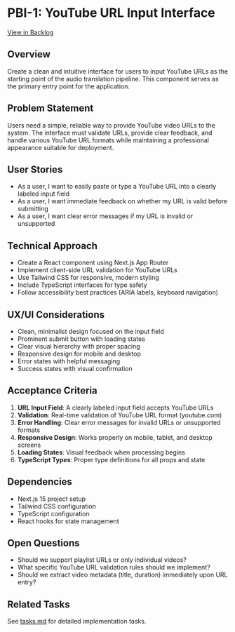 # PBI-1: YouTube URL Input Interface

[View in Backlog](../backlog.md#user-content-1)

## Overview

Create a clean and intuitive interface for users to input YouTube URLs as the starting point of the audio translation pipeline. This component serves as the primary entry point for the application.

## Problem Statement

Users need a simple, reliable way to provide YouTube video URLs to the system. The interface must validate URLs, provide clear feedback, and handle various YouTube URL formats while maintaining a professional appearance suitable for deployment.

## User Stories

- As a user, I want to easily paste or type a YouTube URL into a clearly labeled input field
- As a user, I want immediate feedback on whether my URL is valid before submitting
- As a user, I want clear error messages if my URL is invalid or unsupported

## Technical Approach

- Create a React component using Next.js App Router
- Implement client-side URL validation for YouTube URLs
- Use Tailwind CSS for responsive, modern styling
- Include TypeScript interfaces for type safety
- Follow accessibility best practices (ARIA labels, keyboard navigation)

## UX/UI Considerations

- Clean, minimalist design focused on the input field
- Prominent submit button with loading states
- Clear visual hierarchy with proper spacing
- Responsive design for mobile and desktop
- Error states with helpful messaging
- Success states with visual confirmation

## Acceptance Criteria
1. **URL Input Field**: A clearly labeled input field accepts YouTube URLs
2. **Validation**: Real-time validation of YouTube URL format (youtube.com)
3. **Error Handling**: Clear error messages for invalid URLs or unsupported formats
4. **Responsive Design**: Works properly on mobile, tablet, and desktop screens
6. **Loading States**: Visual feedback when processing begins
7. **TypeScript Types**: Proper type definitions for all props and state

## Dependencies
- Next.js 15 project setup
- Tailwind CSS configuration
- TypeScript configuration
- React hooks for state management

## Open Questions
- Should we support playlist URLs or only individual videos?
- What specific YouTube URL validation rules should we implement?
- Should we extract video metadata (title, duration) immediately upon URL entry?

## Related Tasks

See [tasks.md](./tasks.md) for detailed implementation tasks.